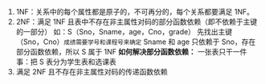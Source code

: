 1. 1NF：关系中的每个属性都是原子的，不可再分的，每个关系都要满足 1NF。
2. 2NF：满足 1NF 且表中不存在非主属性对码的部分函数依赖（即不依赖于主键的一部分）
	如：S（Sno，Sname，age，Cno，grade）
	先找出主键（Sno，Cno）`成绩需要学号和课程号来确定`
	Sname 和 age 只依赖于 Sno，存在部分函数依赖，所以 S 属于 1NF
	**如何解决部分函数依赖：**
	一张表只干一件事：把 S 表分为学生表和选课表
3. 满足 2NF 且不存在非主属性对码的传递函数依赖 